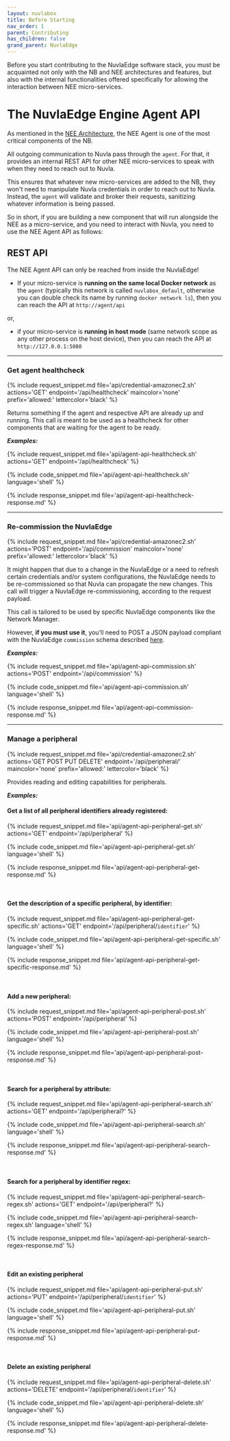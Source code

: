 ```yaml
---
layout: nuvlabox
title: Before Starting
nav_order: 1
parent: Contributing
has_children: false
grand_parent: NuvlaEdge
---
```


Before you start contributing to the NuvlaEdge software stack, you must be acquainted not only with the NB and NEE architectures and features, but also with the internal functionalities offered specifically for allowing the interaction between NEE micro-services.

# The NuvlaEdge Engine Agent API

As mentioned in the [NEE Architecture](/nuvlaedge/nuvlaedge-engine/architecture), the NEE Agent is one of the most critical components of the NB. 

All outgoing communication to Nuvla pass through the `agent`. For that, it provides an internal REST API for other NEE micro-services to speak with when they need to reach out to Nuvla. 

This ensures that whatever new micro-services are added to the NB, they won't need to manipulate Nuvla credentials in order to reach out to Nuvla. Instead, the `agent` will validate and broker their requests, sanitizing whatever information is being passed.

So in short, if you are building a new component that will run alongside the NEE as a micro-service, and you need to interact with Nuvla, you need to use the NEE Agent API as follows:

## REST API

The NEE Agent API can only be reached from inside the NuvlaEdge!

 - If your micro-service is **running on the same local Docker network** as the `agent` (typically this network is called `nuvlabox_default`, otherwise you can double check its name by running `docker network ls`), then you can reach the API at `http://agent/api`

 or,
 
 - if your micro-service is **running in host mode** (same network scope as any other process on the host device), then you can reach the API at `http://127.0.0.1:5080`
 
---


### Get agent healthcheck

{% include request_snippet.md file='api/credential-amazonec2.sh' actions='GET' endpoint='/api/healthcheck' maincolor='none' prefix='allowed:' lettercolor='black' %}

Returns something if the agent and respective API are already up and running. This call is meant to be used as a healthcheck for other components that are waiting for the agent to be ready.

**_Examples:_**

{% include request_snippet.md file='api/agent-api-healthcheck.sh' actions='GET' endpoint='/api/healthcheck' %}

{% include code_snippet.md file='api/agent-api-healthcheck.sh' language='shell' %}

{% include response_snippet.md file='api/agent-api-healthcheck-response.md' %}

---

### Re-commission the NuvlaEdge

{% include request_snippet.md file='api/credential-amazonec2.sh' actions='POST' endpoint='/api/commission' maincolor='none' prefix='allowed:' lettercolor='black' %}

It might happen that due to a change in the NuvlaEdge or a need to refresh certain credentials and/or system configurations, the NuvlaEdge needs to be re-commissioned so that Nuvla can propagate the new changes. This call will trigger a NuvlaEdge re-commissioning, according to the request payload.

This call is tailored to be used by specific NuvlaEdge components like the Network Manager.

However, **if you must use it**, you'll need to POST a JSON payload compliant with the NuvlaEdge `commission` schema described [here](https://github.com/nuvla/api-server/blob/master/code/src/sixsq/nuvla/server/resources/nuvlabox/workflow_utils.clj).

**_Examples:_**

{% include request_snippet.md file='api/agent-api-commission.sh' actions='POST' endpoint='/api/commission' %}

{% include code_snippet.md file='api/agent-api-commission.sh' language='shell' %}

{% include response_snippet.md file='api/agent-api-commission-response.md' %}

---

### Manage a peripheral


{% include request_snippet.md file='api/credential-amazonec2.sh' actions='GET POST PUT DELETE' endpoint='/api/peripheral/' maincolor='none' prefix='allowed:' lettercolor='black' %}

Provides reading and editing capabilities for peripherals.

**_Examples:_**

#### Get a list of all peripheral identifiers already registered:

{% include request_snippet.md file='api/agent-api-peripheral-get.sh' actions='GET' endpoint='/api/peripheral' %}

{% include code_snippet.md file='api/agent-api-peripheral-get.sh' language='shell' %}

{% include response_snippet.md file='api/agent-api-peripheral-get-response.md' %}

<br>


#### Get the description of a specific peripheral, by identifier:

{% include request_snippet.md file='api/agent-api-peripheral-get-specific.sh' actions='GET' endpoint='/api/peripheral/`identifier`' %}

{% include code_snippet.md file='api/agent-api-peripheral-get-specific.sh' language='shell' %}

{% include response_snippet.md file='api/agent-api-peripheral-get-specific-response.md' %}
 
<br>

#### Add a new peripheral:
 
{% include request_snippet.md file='api/agent-api-peripheral-post.sh' actions='POST' endpoint='/api/peripheral' %}

{% include code_snippet.md file='api/agent-api-peripheral-post.sh' language='shell' %}

{% include response_snippet.md file='api/agent-api-peripheral-post-response.md' %}

<br>

#### Search for a peripheral by attribute:

{% include request_snippet.md file='api/agent-api-peripheral-search.sh' actions='GET' endpoint='/api/peripheral?' %}

{% include code_snippet.md file='api/agent-api-peripheral-search.sh' language='shell' %}

{% include response_snippet.md file='api/agent-api-peripheral-search-response.md' %}

<br>


#### Search for a peripheral by identifier regex:

{% include request_snippet.md file='api/agent-api-peripheral-search-regex.sh' actions='GET' endpoint='/api/peripheral?' %}

{% include code_snippet.md file='api/agent-api-peripheral-search-regex.sh' language='shell' %}

{% include response_snippet.md file='api/agent-api-peripheral-search-regex-response.md' %}

<br>

#### Edit an existing peripheral
 
{% include request_snippet.md file='api/agent-api-peripheral-put.sh' actions='PUT' endpoint='/api/peripheral/`identifier`' %}

{% include code_snippet.md file='api/agent-api-peripheral-put.sh' language='shell' %}

{% include response_snippet.md file='api/agent-api-peripheral-put-response.md' %}

<br>


#### Delete an existing peripheral
 
{% include request_snippet.md file='api/agent-api-peripheral-delete.sh' actions='DELETE' endpoint='/api/peripheral/`identifier`' %}

{% include code_snippet.md file='api/agent-api-peripheral-delete.sh' language='shell' %}

{% include response_snippet.md file='api/agent-api-peripheral-delete-response.md' %}